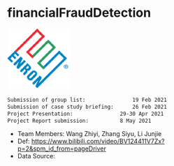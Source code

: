 # financialFraudDetection
![The logo of Enron Corporation](./externalResources/logo.png)
```
Submission of group list:				19 Feb 2021
Submission of case study briefing:		26 Feb 2021
Project Presentation:				29-30 Apr 2021
Project Report submission:			8 May 2021
```
- Team Members: Wang Zhiyi, Zhang Siyu, Li Junjie
- Def: https://www.bilibili.com/video/BV124411V7Zx?p=2&spm_id_from=pageDriver
- Data Source:
